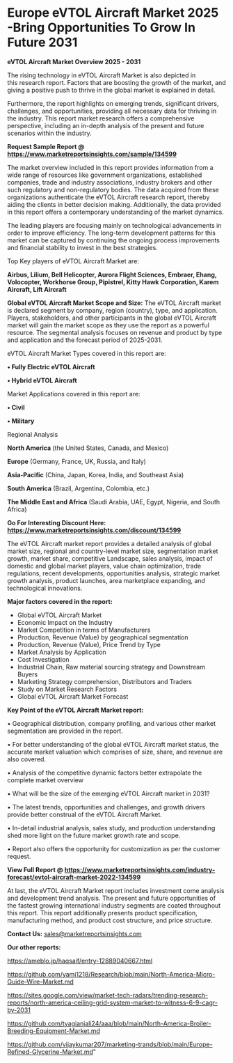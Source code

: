 # Europe eVTOL Aircraft Market 2025 -Bring Opportunities To Grow In Future 2031

<Strong> eVTOL Aircraft Market Overview 2025 - 2031</strong>

The rising technology in eVTOL Aircraft Market is also depicted in this research report. Factors that are boosting the growth of the market, and giving a positive push to thrive in the global market is explained in detail.

Furthermore, the report highlights on emerging trends, significant drivers, challenges, and opportunities, providing all necessary data for thriving in the industry. This report market research offers a comprehensive perspective, including an in-depth analysis of the present and future scenarios within the industry.

<strong>Request Sample Report @ <a href=https://www.marketreportsinsights.com/sample/134599>https://www.marketreportsinsights.com/sample/134599</a></strong>

The market overview included in this report provides information from a wide range of resources like government organizations, established companies, trade and industry associations, industry brokers and other such regulatory and non-regulatory bodies. The data acquired from these organizations authenticate the eVTOL Aircraft research report, thereby aiding the clients in better decision making. Additionally, the data provided in this report offers a contemporary understanding of the market dynamics.

The leading players are focusing mainly on technological advancements in order to improve efficiency. The long-term development patterns for this market can be captured by continuing the ongoing process improvements and financial stability to invest in the best strategies.

Top Key players of eVTOL Aircraft Market are:

<strong>Airbus, Lilium, Bell Helicopter, Aurora Flight Sciences, Embraer, Ehang, Volocopter, Workhorse Group, Pipistrel, Kitty Hawk Corporation, Karem Aircraft, Lift Aircraft</strong>

<strong><b>Global eVTOL Aircraft Market Scope and Size:</b></strong>
The eVTOL Aircraft market is declared segment by company, region (country), type, and application. Players, stakeholders, and other participants in the global eVTOL Aircraft market will gain the market scope as they use the report as a powerful resource. The segmental analysis focuses on revenue and product by type and application and the forecast period of 2025-2031.

eVTOL Aircraft Market Types covered in this report are:

<strong>• Fully Electric eVTOL Aircraft

• Hybrid eVTOL Aircraft</strong>

Market Applications covered in this report are:

<strong>• Civil

• Military</strong> 

Regional Analysis

<strong>North America</strong> (the United States, Canada, and Mexico)

<strong>Europe</strong> (Germany, France, UK, Russia, and Italy)

<strong>Asia-Pacific</strong> (China, Japan, Korea, India, and Southeast Asia)

<strong>South America</strong> (Brazil, Argentina, Colombia, etc.)

<strong>The Middle East and Africa</strong> (Saudi Arabia, UAE, Egypt, Nigeria, and South Africa)

<strong>Go For Interesting Discount Here: <a href=https://www.marketreportsinsights.com/discount/134599>https://www.marketreportsinsights.com/discount/134599</a></strong>

The eVTOL Aircraft market report provides a detailed analysis of global market size, regional and country-level market size, segmentation market growth, market share, competitive Landscape, sales analysis, impact of domestic and global market players, value chain optimization, trade regulations, recent developments, opportunities analysis, strategic market growth analysis, product launches, area marketplace expanding, and technological innovations.

<strong><b>Major factors covered in the report:</b></strong>
<ul>
  <li>Global eVTOL Aircraft Market </li>
  <li>Economic Impact on the Industry</li>
  <li>Market Competition in terms of Manufacturers</li>
  <li>Production, Revenue (Value) by geographical segmentation</li>
  <li>Production, Revenue (Value), Price Trend by Type</li>
  <li>Market Analysis by Application</li>
  <li>Cost Investigation</li>
  <li>Industrial Chain, Raw material sourcing strategy and Downstream Buyers</li>
  <li>Marketing Strategy comprehension, Distributors and Traders</li>
  <li>Study on Market Research Factors</li>
  <li>Global eVTOL Aircraft Market Forecast</li>
</ul>

<strong><b>Key Point of the eVTOL Aircraft Market report:</b></strong>

• Geographical distribution, company profiling, and various other market segmentation are provided in the report.

• For better understanding of the global eVTOL Aircraft market status, the accurate market valuation which comprises of size, share, and revenue are also covered.

• Analysis of the competitive dynamic factors better extrapolate the complete market overview

• What will be the size of the emerging eVTOL Aircraft market in 2031?

• The latest trends, opportunities and challenges, and growth drivers provide better construal of the eVTOL Aircraft Market.

• In-detail industrial analysis, sales study, and production understanding shed more light on the future market growth rate and scope.

• Report also offers the opportunity for customization as per the customer request.

<strong><b>View Full Report @ <a href=https://www.marketreportsinsights.com/industry-forecast/evtol-aircraft-market-2022-134599>https://www.marketreportsinsights.com/industry-forecast/evtol-aircraft-market-2022-134599</a></b></strong>


At last, the eVTOL Aircraft Market report includes investment come analysis and development trend analysis. The present and future opportunities of the fastest growing international industry segments are coated throughout this report. This report additionally presents product specification, manufacturing method, and product cost structure, and price structure.

<strong>Contact Us:</strong>
sales@marketreportsinsights.com

<strong>Our other reports:</strong>

<a href=https://ameblo.jp/haqsaif/entry-12889040667.html>https://ameblo.jp/haqsaif/entry-12889040667.html</a>

<a href=https://github.com/yami1218/Research/blob/main/North-America-Micro-Guide-Wire-Market.md>https://github.com/yami1218/Research/blob/main/North-America-Micro-Guide-Wire-Market.md</a>

<a href=https://sites.google.com/view/market-tech-radars/trending-research-reports/north-america-ceiling-grid-system-market-to-witness-6-9-cagr-by-2031>https://sites.google.com/view/market-tech-radars/trending-research-reports/north-america-ceiling-grid-system-market-to-witness-6-9-cagr-by-2031</a>

<a href=https://github.com/tyagianjali24/aaa/blob/main/North-America-Broiler-Breeding-Equipment-Market.md>https://github.com/tyagianjali24/aaa/blob/main/North-America-Broiler-Breeding-Equipment-Market.md</a>

<a href=https://github.com/vijaykumar207/marketing-trands/blob/main/Europe-Refined-Glycerine-Market.md>https://github.com/vijaykumar207/marketing-trands/blob/main/Europe-Refined-Glycerine-Market.md</a>"
